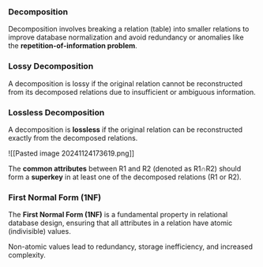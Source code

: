 ### **Decomposition**

Decomposition involves breaking a relation (table) into smaller relations to improve database normalization and avoid redundancy or anomalies like the **repetition-of-information problem**.


### **Lossy Decomposition**

A decomposition is lossy if the original relation cannot be reconstructed from its decomposed relations due to insufficient or ambiguous information.

### **Lossless Decomposition**

A decomposition is **lossless** if the original relation can be reconstructed exactly from the decomposed relations.

![[Pasted image 20241124173619.png]]

The **common attributes** between R1 and R2 (denoted as R1​∩R2​) should form a **superkey** in at least one of the decomposed relations (R1​ or R2​).


### **First Normal Form (1NF)**

The **First Normal Form (1NF)** is a fundamental property in relational database design, ensuring that all attributes in a relation have atomic (indivisible) values.

Non-atomic values lead to redundancy, storage inefficiency, and increased complexity.

